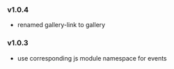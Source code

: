 ### v1.0.4
- renamed gallery-link to gallery

### v1.0.3
- use corresponding js module namespace for events